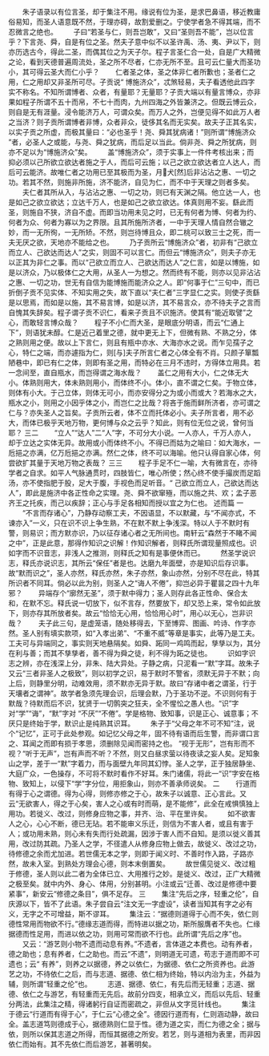 <!-- { "loadSidebar": true } -->
　　朱子语录以有位言圣，却于集注不用。缘说有位为圣，是求巴鼻语，移近教庸俗易知，而圣人语意既不然，于理亦碍，故割爱删之。宁使学者急不得其端，而不忍微言之绝也。 
　　子曰“若圣与仁，则吾岂敢”，又曰“圣则吾不能”，岂以位言乎？下言尧、舜，自是有位之圣。然夫子意中似不以圣许禹、汤、夷、尹以下，则亦历选古今，得此二圣，而偶其位之为天子尔。程子言圣仁合一处，自是广大精微之论，看到天德普遍周流处，圣之所不尽者，仁亦无所不至。且可云仁量大而圣功小，其可得云圣大而仁小乎？ 
　　仁者圣之体，圣之体非仁者所歉也；圣者仁之用，仁之用却又非圣所可尽。子贡说“ 博施济众”，忒煞轻易，夫子看透他此四字实不称名。不知所谓博者、众者，有量耶？无量耶？子贡大端以有量言博众，亦非果如程子所谓不五十而帛，不七十而肉，九州四海之外皆兼济之。但既云博云众，则自是无有涯量。浸令能济万人，可谓众矣。而万人之外，岂便见得不如此万人者之当济？则子贡所谓博者非博，众者非众，徒侈其名而无实矣。故夫子正其名实，以实子贡之所虚，而极其量曰：“必也圣乎！尧、舜其犹病诸！”则所谓“博施济众 ”者，必圣人之或能，与尧、舜之犹病，而后足以当此。倘非尧、舜之所犹病，则亦不足以为“博施济众”矣。 
　　盖“博施济众”，须于实事上一件件考核出来；而抑必须以己所欲立欲达者施之于人，而后可云施；以己之欲立欲达者立人达人，而后可云能济。故唯仁者之功用已至其极而为圣，月犬[然]后非沾沾之惠、一切之功。若其不然，则施非所施，济不能济，自见为仁，而不中于天理之则者多矣。 
　　夫仁者其所从入，与沾沾之惠、一切之功，则已有天渊之隔。他立达一人，也是如己之欲立欲达；立达千万人，也是如己之欲立欲达。体真则用不妄。繇此而圣，则施自不狭，济自不虚。而即当功用未见之时，已无有何者为博、何者为约、何者为众、何者为寡以为之界限。且其所施所济者，一中于天理人情自然合辙之妙，而一无所徇，一无所矫。不然，则岂待博且众，即二桃可以致三士之死，而一夫无厌之欲，天地亦不能给之也。 
　　乃子贡所云“博施济众”者，初非有“己欲立而立人、己欲达而达人”之实，则固不可以言仁。而但云“博施济众”，则夫子亦无以正其为非仁之事。而以“己欲立而立人、己欲达而达人”之仁言，如是以博施，如是以济众，乃以极体仁之大用，从圣人一为想之。然而终有不能，则亦以见非沾沾之惠、一切之功，世无有自信为能博施而能济众之人。即“何事于仁”三句中，而已折倒子贡不见实体、不知实用之失，故下直以“夫仁者”三字显仁之实。则使子贡繇是以思焉，而如是以施，其不易言博，如是以济，其不易言众，亦不待夫子之言而自愧其失辞矣。程子谓子贡不识仁，看来子贡且不识施济。使其有“能近取譬”之心，而敢轻言博众哉？ 
　　程子不小仁而大圣，是眼底分明语，而云“仁通上下”，则语犹未醇。仁是近己着里之德，就中更无上下，但微有熟、不熟之分，体之熟则用之便。故以上下言仁，则且有瓶中亦水、大海亦水之说。而乍见孺子之心，特仁之端，而亦遽指为仁，则[与]夫子所言仁者之心体全有不肖。只颜子箪瓢陋巷中，即已有仁之体，则即有圣之用，而特必在三月不违时，方得体立用具。若一念间至，直自瓶水，而岂得谓之海水哉？ 
　　盖仁之用有大小，仁之体无大小。体熟则用大，体未熟则用小，而体终不小。体小，直不谓之仁矣。于物立体，则体有小大。于己立体，则体无可小，而亦安得分之为或小而或大？若海水之大，瓶水之小，则用之小因乎体之小，而岂仁之比哉？将吝于施而鲜所济者，亦可谓之仁与？亦失圣人之旨矣。子贡所云者，体不立而托体必小。夫子所言者，用不必大，而体已极乎天地万物，更何博与众之云乎？知此，则有位无位之说，曾何当耶？ 
三二
　　“立人”“达人”二“人”字，不可分大小说。一人亦人，千万人亦人，却于立达之实体无异。故用或小而体终不小。不得已而姑为之喻曰：如大海水，一卮挹之亦满，亿万卮挹之亦满。然仁之体，终不可以海喻。他只认得自家心体，何尝欲扩其量于天地万物之表哉？ 
三三 
　　程子手足不仁一喻，大有微言在，亦待学者之自求。如平人气脉通贯时，四肢皆仁，唯心所使；然心终不使手撮炭而足蹈汤，亦不使指肥于股，足大于腹，手视色而足听音。“ 己欲立而立人，己欲达而达人”，即此是施济中各正性命之实理。尧、舜不欲窜殛，而以施之共、欢；孟子恶齐王之托疾，而己以疾辞；正心与手足各相知而授以宜之为仁也。 
述而篇
一
　　“不言而存诸心”，乃静存动察工夫，不因语显，不以默藏，与“不闻亦式，不谏亦入”一义，只在识不识上争生熟，不在默不默上争浅深。特以人于不默时有警，则易识；而方默亦识，乃以征存诸心者之无所间也。南轩云“森然于不睹不闻之中”，正是此意，那得作知识之识解！作知识解者，则释氏所谓现量照成也。识如字而不识音志，非浅人之推测，则释氏之知有是事便休而已。 
　　然圣学说识志，释氏亦说识志，其所云“保任”者是也。达磨九年面壁，亦是知识后存识事。故“默而识之”，圣人亦然，释氏亦然，朱子亦然，象山亦然，分别不尽在此，特其所识者不同耳。倘必以此为别，则圣人之“诲人不倦”，抑岂必异于瞿昙之四十九年邪？ 
　　异端存个“廓然无圣”，须于默中得力；圣人则存此各正性命、保合太和，在默不忘。释氏说一切放下，似不言存，然要放下，却又恐上来，常令如此放下，则亦存其所放者矣。故云“恰恰无心用，恰恰用心时”，用心以无心，岂非识哉？ 
　　夫子此三句，是虚笼语，随处移得去，下至博弈、图画、吟诗、作字亦然。圣人别有填实款项，如“入孝出弟”、“不重不威”等章是事实，此等乃是工夫。工夫可与异端同之，事实则天地悬隔矣。如舜、跖同一鸡鸣而起，孳孳以为，其分在利与善；而其不孳孳者，善不得为舜之徒，利不得为跖之徒也。 
　　识如字识志之辨，亦在浅深上分，非朱、陆大异处。子静之病，只泥看一“默”字耳。故朱子又云“三者非圣人之极致”，则以初学之识，易于默时不警省，须默无异于不默；向上后，则静里分明，动难效用，须不默亦无异于默。故曰“存诸中者之谓圣，行于天壤者之谓神”。故学者急须先理会识，后理会默，乃于圣功不逆。不识则何有于默哉？待默而后不识，犹贤于一切鹘突之狂夫，全不惺忪之愚人也。“识”字对“学”“诲”，“默”字对 “不厌”“不倦”。学是格物、致知事，识是正心、诚意事；不厌只是终始于学，默识止是纯熟其识耳。 
　　朱子于“父母之年不可不知”注，说个“记忆”，正可于此处参观。如记忆父母之年，固不待有语而后生警，而非谓口言之、耳闻之而即有损于孝思，须删除见闻而密持之也。 “视于无形”，岂有形而不视？“听于无声”，岂有声而不听？不然，则又白昼求萤以待夜读之妄人矣。足知象山之学，差于一“默”字着力，而与面壁九年同其幻悖。圣人之学，正于独居静坐、大庭广众，一色操存，不可将不默时看作不好耳。朱门诸儒，将此一“识”字安在格物、致知上，以侵下“学”字分位，用拒象山，则亦不善承师说矣。 
二
　　行道而有得于心之谓德。得为心得，则修亦修之于心，故朱子以诚意、正心言此。又云“无欲害人，得之于心矣，害人之心或有时而萌，是不能修”，此全在戒惧慎独上用功。若徙义、改过，则修身应物之事，并齐、治、平在里许矣。 
　　如不欲害人之心，心心不断，德已无玷。若不能审义乐迁，则信为不害人者，或且有害于人；或功用未熟，则心未有失而行处疏漏，因涉于害人而不自知。是须以徙义善其用，改过防其疏。乃圣人之学，不径遣人从修身应物上做去，故徙义、改过之功，待修德之余而尤加进。若世儒无本之学，则即于闻义时、不善时作入路，子路亦然，故未入室。到熟处方理会心德，则本末倒置矣。 
　　故世儒见徙义、改过粗于修德，圣人则以此二者为全体已立、大用推行之妙。是徙义、改过，正广大精微之极至矣。就中内外、身心、体用，分别甚明。小注或云“迁善、改过是修德中要紧事”，新安云“修德之条目”，俱不足存。 
三
　　集注“先后之序，轻重之伦”，自庆源以下，皆不了此语。朱子尝自云“注文无一字虚设”，读者当知其有字之必有义，无字之不可增益，斯不谬耳。 
　　集注云：“据德则道得于心而不失，依仁则德性常用而物欲不行。”德缘志道而得，而特进以据之功，斯所服膺者不失也。仁缘据德而性足用，而进以依之功，则用可常而欲不行也。此所谓“先后之序”也。 
　　又云：“游艺则小物不遗而动息有养。”不遗者，言体道之本费也。动有养者，德之助也；息有养者，仁之助也。而云“不遗”，则明道无可遗，苟志于道而即不可遗也；云“ 有养”，则养之以据德，养之以依仁，为据德、依仁之所资养也。此游艺之功，不待依仁之后，而与志道、据德、依仁相为终始，特以内治为主，外益为辅，则所谓“轻重之伦”也。 
　　志道、据德、依仁，有先后而无轻重；志道、据德、依仁之与游艺，有轻重而无先后。故前分四支，相承立义，而后以先后、轻重分两法，此集注之精，得诸躬行自证而密疏之，非但从文字觅针线也。 
　　集注于德云“行道而有得于心”，于仁云“心德之全”。德因行道而有，仁则涵动静，故曰全。盖志道笃则德成于心，据德熟则仁显于性。德为道之实，而仁为德之全；据与依，则所以保其志道之所得，而恒其据德之所安。若艺，则与道相为表里，而非因依仁而始有。其不先依仁而后游艺，甚著明矣。 
